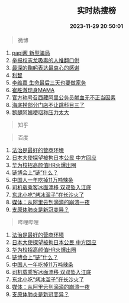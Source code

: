 <div align="center"><h2>实时热搜榜</h2><h4>2023-11-29 20:50:01</h4></div>

> 微博  

1. [papi酱 新型骗局](https://s.weibo.com/weibo?q=papi%E9%85%B1%20%E6%96%B0%E5%9E%8B%E9%AA%97%E5%B1%80&t=31&band_rank=1&Refer=top)<br />
2. [举报权志龙吸毒的人推翻口供](https://s.weibo.com/weibo?q=%23%E4%B8%BE%E6%8A%A5%E6%9D%83%E5%BF%97%E9%BE%99%E5%90%B8%E6%AF%92%E7%9A%84%E4%BA%BA%E6%8E%A8%E7%BF%BB%E5%8F%A3%E4%BE%9B%23&t=31&band_rank=2&Refer=top)<br />
3. [最深的鞠躬表达最衷心的感谢](https://s.weibo.com/weibo?q=%23%E6%9C%80%E6%B7%B1%E7%9A%84%E9%9E%A0%E8%BA%AC%E8%A1%A8%E8%BE%BE%E6%9C%80%E8%A1%B7%E5%BF%83%E7%9A%84%E6%84%9F%E8%B0%A2%23&t=31&band_rank=3&Refer=top)<br />
4. [利智](https://s.weibo.com/weibo?q=%E5%88%A9%E6%99%BA&t=31&band_rank=4&Refer=top)<br />
5. [李维嘉 生命最后三天也要做家务](https://s.weibo.com/weibo?q=%E6%9D%8E%E7%BB%B4%E5%98%89%20%E7%94%9F%E5%91%BD%E6%9C%80%E5%90%8E%E4%B8%89%E5%A4%A9%E4%B9%9F%E8%A6%81%E5%81%9A%E5%AE%B6%E5%8A%A1&t=31&band_rank=5&Refer=top)<br />
6. [崔胜澈现身MAMA](https://s.weibo.com/weibo?q=%23%E5%B4%94%E8%83%9C%E6%BE%88%E7%8E%B0%E8%BA%ABMAMA%23&t=31&band_rank=6&Refer=top)<br />
7. [官方称号召西藏阿里公务员献血无不正当因素](https://s.weibo.com/weibo?q=%23%E5%AE%98%E6%96%B9%E7%A7%B0%E5%8F%B7%E5%8F%AC%E8%A5%BF%E8%97%8F%E9%98%BF%E9%87%8C%E5%85%AC%E5%8A%A1%E5%91%98%E7%8C%AE%E8%A1%80%E6%97%A0%E4%B8%8D%E6%AD%A3%E5%BD%93%E5%9B%A0%E7%B4%A0%23&t=31&band_rank=7&Refer=top)<br />
8. [海底捞部分门店不让跳科目三了](https://s.weibo.com/weibo?q=%23%E6%B5%B7%E5%BA%95%E6%8D%9E%E9%83%A8%E5%88%86%E9%97%A8%E5%BA%97%E4%B8%8D%E8%AE%A9%E8%B7%B3%E7%A7%91%E7%9B%AE%E4%B8%89%E4%BA%86%23&t=31&band_rank=8&Refer=top)<br />
9. [鹅腿阿姨哽咽称压力太大](https://s.weibo.com/weibo?q=%23%E9%B9%85%E8%85%BF%E9%98%BF%E5%A7%A8%E5%93%BD%E5%92%BD%E7%A7%B0%E5%8E%8B%E5%8A%9B%E5%A4%AA%E5%A4%A7%23&t=31&band_rank=9&Refer=top)<br />

> 知乎  


> 百度  

1. [法治是最好的营商环境](https://www.baidu.com/s?wd=%E6%B3%95%E6%B2%BB%E6%98%AF%E6%9C%80%E5%A5%BD%E7%9A%84%E8%90%A5%E5%95%86%E7%8E%AF%E5%A2%83&sa=fyb_news&rsv_dl=fyb_news)<br />
2. [日本大使探望被拘日本公民 中方回应](https://www.baidu.com/s?wd=%E6%97%A5%E6%9C%AC%E5%A4%A7%E4%BD%BF%E6%8E%A2%E6%9C%9B%E8%A2%AB%E6%8B%98%E6%97%A5%E6%9C%AC%E5%85%AC%E6%B0%91+%E4%B8%AD%E6%96%B9%E5%9B%9E%E5%BA%94&sa=fyb_news&rsv_dl=fyb_news)<br />
3. [华为校招高颜值HR火爆出圈](https://www.baidu.com/s?wd=%E5%8D%8E%E4%B8%BA%E6%A0%A1%E6%8B%9B%E9%AB%98%E9%A2%9C%E5%80%BCHR%E7%81%AB%E7%88%86%E5%87%BA%E5%9C%88&sa=fyb_news&rsv_dl=fyb_news)<br />
4. [链博会上“链”什么？](https://www.baidu.com/s?wd=%E9%93%BE%E5%8D%9A%E4%BC%9A%E4%B8%8A%E2%80%9C%E9%93%BE%E2%80%9D%E4%BB%80%E4%B9%88%EF%BC%9F&sa=fyb_news&rsv_dl=fyb_news)<br />
5. [中国人一年吃掉11万吨辣条](https://www.baidu.com/s?wd=%E4%B8%AD%E5%9B%BD%E4%BA%BA%E4%B8%80%E5%B9%B4%E5%90%83%E6%8E%8911%E4%B8%87%E5%90%A8%E8%BE%A3%E6%9D%A1&sa=fyb_news&rsv_dl=fyb_news)<br />
6. [司机载乘客冰面漂移 双双坠入江底](https://www.baidu.com/s?wd=%E5%8F%B8%E6%9C%BA%E8%BD%BD%E4%B9%98%E5%AE%A2%E5%86%B0%E9%9D%A2%E6%BC%82%E7%A7%BB+%E5%8F%8C%E5%8F%8C%E5%9D%A0%E5%85%A5%E6%B1%9F%E5%BA%95&sa=fyb_news&rsv_dl=fyb_news)<br />
7. [东北小吃“烤冰溜子”在长沙火了](https://www.baidu.com/s?wd=%E4%B8%9C%E5%8C%97%E5%B0%8F%E5%90%83%E2%80%9C%E7%83%A4%E5%86%B0%E6%BA%9C%E5%AD%90%E2%80%9D%E5%9C%A8%E9%95%BF%E6%B2%99%E7%81%AB%E4%BA%86&sa=fyb_news&rsv_dl=fyb_news)<br />
8. [媒体：从阿里云到滴滴的崩溃一夜](https://www.baidu.com/s?wd=%E5%AA%92%E4%BD%93%EF%BC%9A%E4%BB%8E%E9%98%BF%E9%87%8C%E4%BA%91%E5%88%B0%E6%BB%B4%E6%BB%B4%E7%9A%84%E5%B4%A9%E6%BA%83%E4%B8%80%E5%A4%9C&sa=fyb_news&rsv_dl=fyb_news)<br />
9. [支原体肺炎是新冠变异？](https://www.baidu.com/s?wd=%E6%94%AF%E5%8E%9F%E4%BD%93%E8%82%BA%E7%82%8E%E6%98%AF%E6%96%B0%E5%86%A0%E5%8F%98%E5%BC%82%EF%BC%9F&sa=fyb_news&rsv_dl=fyb_news)<br />

> 哔哩哔哩  

1. [法治是最好的营商环境](https://www.baidu.com/s?wd=%E6%B3%95%E6%B2%BB%E6%98%AF%E6%9C%80%E5%A5%BD%E7%9A%84%E8%90%A5%E5%95%86%E7%8E%AF%E5%A2%83&sa=fyb_news&rsv_dl=fyb_news)<br />
2. [日本大使探望被拘日本公民 中方回应](https://www.baidu.com/s?wd=%E6%97%A5%E6%9C%AC%E5%A4%A7%E4%BD%BF%E6%8E%A2%E6%9C%9B%E8%A2%AB%E6%8B%98%E6%97%A5%E6%9C%AC%E5%85%AC%E6%B0%91+%E4%B8%AD%E6%96%B9%E5%9B%9E%E5%BA%94&sa=fyb_news&rsv_dl=fyb_news)<br />
3. [华为校招高颜值HR火爆出圈](https://www.baidu.com/s?wd=%E5%8D%8E%E4%B8%BA%E6%A0%A1%E6%8B%9B%E9%AB%98%E9%A2%9C%E5%80%BCHR%E7%81%AB%E7%88%86%E5%87%BA%E5%9C%88&sa=fyb_news&rsv_dl=fyb_news)<br />
4. [链博会上“链”什么？](https://www.baidu.com/s?wd=%E9%93%BE%E5%8D%9A%E4%BC%9A%E4%B8%8A%E2%80%9C%E9%93%BE%E2%80%9D%E4%BB%80%E4%B9%88%EF%BC%9F&sa=fyb_news&rsv_dl=fyb_news)<br />
5. [中国人一年吃掉11万吨辣条](https://www.baidu.com/s?wd=%E4%B8%AD%E5%9B%BD%E4%BA%BA%E4%B8%80%E5%B9%B4%E5%90%83%E6%8E%8911%E4%B8%87%E5%90%A8%E8%BE%A3%E6%9D%A1&sa=fyb_news&rsv_dl=fyb_news)<br />
6. [司机载乘客冰面漂移 双双坠入江底](https://www.baidu.com/s?wd=%E5%8F%B8%E6%9C%BA%E8%BD%BD%E4%B9%98%E5%AE%A2%E5%86%B0%E9%9D%A2%E6%BC%82%E7%A7%BB+%E5%8F%8C%E5%8F%8C%E5%9D%A0%E5%85%A5%E6%B1%9F%E5%BA%95&sa=fyb_news&rsv_dl=fyb_news)<br />
7. [东北小吃“烤冰溜子”在长沙火了](https://www.baidu.com/s?wd=%E4%B8%9C%E5%8C%97%E5%B0%8F%E5%90%83%E2%80%9C%E7%83%A4%E5%86%B0%E6%BA%9C%E5%AD%90%E2%80%9D%E5%9C%A8%E9%95%BF%E6%B2%99%E7%81%AB%E4%BA%86&sa=fyb_news&rsv_dl=fyb_news)<br />
8. [媒体：从阿里云到滴滴的崩溃一夜](https://www.baidu.com/s?wd=%E5%AA%92%E4%BD%93%EF%BC%9A%E4%BB%8E%E9%98%BF%E9%87%8C%E4%BA%91%E5%88%B0%E6%BB%B4%E6%BB%B4%E7%9A%84%E5%B4%A9%E6%BA%83%E4%B8%80%E5%A4%9C&sa=fyb_news&rsv_dl=fyb_news)<br />
9. [支原体肺炎是新冠变异？](https://www.baidu.com/s?wd=%E6%94%AF%E5%8E%9F%E4%BD%93%E8%82%BA%E7%82%8E%E6%98%AF%E6%96%B0%E5%86%A0%E5%8F%98%E5%BC%82%EF%BC%9F&sa=fyb_news&rsv_dl=fyb_news)<br />
